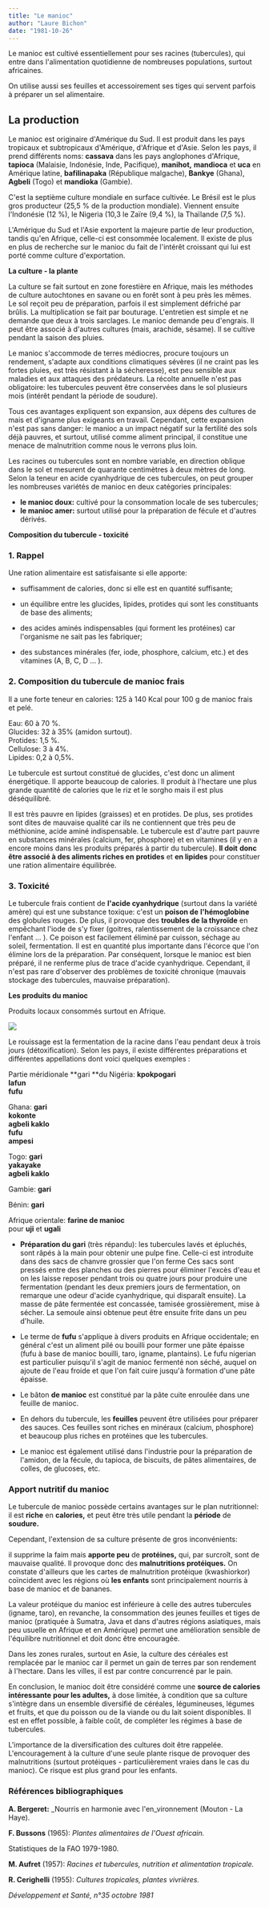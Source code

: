 ```yaml
---
title: "Le manioc"
author: "Laure Bichon"
date: "1981-10-26"
---
```


Le manioc est cultivé essentiellement pour ses racines (tubercules), qui entre dans l'alimentation quotidienne de nombreuses populations, surtout africaines.

On utilise aussi ses feuilles et accessoirement ses tiges qui servent parfois à préparer un sel alimentaire.

## **La production**

Le manioc est originaire d'Amérique du Sud. Il est produit dans les pays tropicaux et subtropicaux d'Amérique, d'Afrique et d'Asie. Selon les pays, il prend différents noms: **cassava** dans les pays anglophones d'Afrique, **tapioca** (Malaisie, Indonésie, Inde, Pacifique), **manihot,** **mandioca** et **uca** en Amérique latine, **bafilinapaka** (République malgache), **Bankye** (Ghana), **Agbeli** (Togo) et **mandioka** (Gambie).

C'est la septième culture mondiale en surface cultivée. Le Brésil est le plus gros producteur (25,5 % de la production mondiale). Viennent ensuite l'Indonésie (12 %), le Nigeria (10,3 le Zaïre (9,4 %), la Thaïlande (7,5 %).

L'Amérique du Sud et l'Asie exportent la majeure partie de leur production, tandis qu'en Afrique, celle-ci est consommée localement. Il existe de plus en plus de recherche sur le manioc du fait de l'intérêt croissant qui lui est porté comme culture d'exportation.

**La culture - la plante**

La culture se fait surtout en zone forestière en Afrique, mais les méthodes de culture autochtones en savane ou en forêt sont à peu près les mêmes. Le sol reçoit peu de préparation, parfois il est simplement défriché par brûlis. La multiplication se fait par bouturage. L'entretien est simple et ne demande que deux à trois sarclages. Le manioc demande peu d'engrais. Il peut être associé à d'autres cultures (mais, arachide, sésame). Il se cultive pendant la saison des pluies.

Le manioc s'accommode de terres médiocres, procure toujours un rendement, s'adapte aux conditions climatiques sévères (il ne craint pas les fortes pluies, est très résistant à la sécheresse), est peu sensible aux maladies et aux attaques des prédateurs. La récolte annuelle n'est pas obligatoire: les tubercules peuvent être conservées dans le sol plusieurs mois (intérêt pendant la période de soudure).

Tous ces avantages expliquent son expansion, aux dépens des cultures de mais et d'igname plus exigeants en travail. Cependant, cette expansion n'est pas sans danger: le manioc a un impact négatif sur la fertilité des sols déjà pauvres, et surtout, utilisé comme aliment principal, il constitue une menace de malnutrition comme nous le verrons plus loin.

Les racines ou tubercules sont en nombre variable, en direction oblique dans le sol et mesurent de quarante centimètres à deux mètres de long. Selon la teneur en acide cyanhydrique de ces tubercules, on peut grouper les nombreuses variétés de manioc en deux catégories principales:

*   **le manioc doux:** cultivé pour la consommation locale de ses tubercules;
*   **le manioc amer:** surtout utilisé pour la préparation de fécule et d'autres dérivés.

**Composition du tubercule - toxicité**

### **1. Rappel**

Une ration alimentaire est satisfaisante si elle apporte:

*   suffisamment de calories, donc si elle est en quantité suffisante;

*   un équilibre entre les glucides, lipides, protides qui sont les constituants de base des aliments;

*   des acides aminés indispensables (qui forment les protéines) car l'organisme ne sait pas les fabriquer;

*   des substances minérales (fer, iode, phosphore, calcium, etc.) et des vitamines (A, B, C, D ... ).

### **2. Composition du tubercule** **de manioc frais**

Il a une forte teneur en calories: 125 à 140 Kcal pour 100 g de manioc frais et pelé.

Eau: 60 à 70 %.  
Glucides: 32 à 35% (amidon surtout).  
Protides: 1,5 %.  
Cellulose: 3 à 4%.  
Lipides: 0,2 à 0,5%.

Le tubercule est surtout constitué de glucides, c'est donc un aliment énergétique. Il apporte beaucoup de calories. Il produit à l'hectare une plus grande quantité de calories que le riz et le sorgho mais il est plus déséquilibré.

Il est très pauvre en lipides (graisses) et en protides. De plus, ses protides sont dites de mauvaise qualité car ils ne contiennent que très peu de méthionine, acide aminé indispensable. Le tubercule est d'autre part pauvre en substances minérales (calcium, fer, phosphore) et en vitamines (il y en a encore moins dans les produits préparés à partir du tubercule). **Il doit** **donc être associé à des aliments riches en** **protides** et **en lipides** pour constituer une ration alimentaire équilibrée.

### **3. Toxicité**

Le tubercule frais contient de **l'acide cyanhydrique** (surtout dans la variété amère) qui est une substance toxique: c'est un **poison de** **l'hémoglobine** des globules rouges. De plus, il provoque des **troubles de la thyroïde** en empêchant l'iode de s'y fixer (goitres, ralentissement de la croissance chez l'enfant ... ). Ce poison est facilement éliminé par cuisson, séchage au soleil, fermentation. Il est en quantité plus importante dans l'écorce que l'on élimine lors de la préparation. Par conséquent, lorsque le manioc est bien préparé, il ne renferme plus de trace d'acide cyanhydrique. Cependant, il n'est pas rare d'observer des problèmes de toxicité chronique (mauvais stockage des tubercules, mauvaise préparation).

**Les produits du manioc**

Produits locaux consommés surtout en Afrique.

![](i11-1.jpg)


Le rouissage est la fermentation de la racine dans l'eau pendant deux à trois jours (détoxification). Selon les pays, il existe différentes préparations et différentes appellations dont voici quelques exemples :

Partie méridionale **gari **du Nigéria: **kpokpogari**  
**lafun**  
**fufu**

Ghana: **gari**  
**kokonte**  
**agbeli kaklo**  
**fufu**  
**ampesi**

Togo: **gari**  
**yakayake**  
**agbeli kaklo**

Gambie: **gari**

Bénin: **gari**

Afrique orientale: **farine de manioc**  
pour **uji** et **ugali**

*   **Préparation du gari** (très répandu): les tubercules lavés et épluchés, sont râpés à la main pour obtenir une pulpe fine. Celle-ci est introduite dans des sacs de chanvre grossier que l'on ferme Ces sacs sont pressés entre des planches ou des pierres pour éliminer l'excès d'eau et on les laisse reposer pendant trois ou quatre jours pour produire une fermentation (pendant les deux premiers jours de fermentation, on remarque une odeur d'acide cyanhydrique, qui disparaît ensuite). La masse de pâte fermentée est concassée, tamisée grossièrement, mise à sécher. La semoule ainsi obtenue peut être ensuite frite dans un peu d'huile.

*   Le terme de **fufu** s'applique à divers produits en Afrique occidentale; en général c'est un aliment pilé ou bouilli pour former une pâte épaisse (fufu à base de manioc bouilli, taro, igname, plantains). Le fufu nigerian est particulier puisqu'il s'agit de manioc fermenté non séché, auquel on ajoute de l'eau froide et que l'on fait cuire jusqu'à formation d'une pâte épaisse.

*   Le bâton **de manioc** est constitué par la pâte cuite enroulée dans une feuille de manioc.

*   En dehors du tubercule, les **feuilles** peuvent être utilisées pour préparer des sauces. Ces feuilles sont riches en minéraux (calcium, phosphore) et beaucoup plus riches en protéines que les tubercules.

*   Le manioc est également utilisé dans l'industrie pour la préparation de l'amidon, de la fécule, du tapioca, de biscuits, de pâtes alimentaires, de colles, de glucoses, etc.

### **Apport nutritif du manioc**

Le tubercule de manioc possède certains avantages sur le plan nutritionnel: il est **riche** en **calories,** et peut être très utile pendant la **période** de **soudure.**

Cependant, l'extension de sa culture présente de gros inconvénients:

il supprime la faim mais **apporte peu** de **protéines,** qui, par surcroît, sont de mauvaise qualité. Il provoque donc des **malnutritions protéiques.** On constate d'ailleurs que les cartes de malnutrition protéique (kwashiorkor) coïncident avec les régions où **les enfants** sont principalement nourris à base de manioc et de bananes.

La valeur protéique du manioc est inférieure à celle des autres tubercules (igname, taro), en revanche, la consommation des jeunes feuilles et tiges de manioc (pratiquée à Sumatra, Java et dans d'autres régions asiatiques, mais peu usuelle en Afrique et en Amérique) permet une amélioration sensible de l'équilibre nutritionnel et doit donc être encouragée.

Dans les zones rurales, surtout en Asie, la culture des céréales est remplacée par le manioc car il permet un gain de terres par son rendement à l'hectare. Dans les villes, il est par contre concurrencé par le pain.

En conclusion, le manioc doit être considéré comme une **source de calories intéressante** **pour les adultes,** à dose limitée, à condition que sa culture s'intègre dans un ensemble diversifié de céréales, légumineuses, légumes et fruits, et que du poisson ou de la viande ou du lait soient disponibles. Il est en effet possible, à faible coût, de compléter les régimes à base de tubercules.

L'importance de la diversification des cultures doit être rappelée. L'encouragement à la culture d'une seule plante risque de provoquer des malnutritions (surtout protéiques - particulièrement vraies dans le cas du manioc). Ce risque est plus grand pour les enfants.

### **Références bibliographiques**

**A. Bergeret:** _Nourris en harmonie avec l'en_vironnement (Mouton - La Haye).

**F. Bussons** (1965): _Plantes alimentaires de_ _l'Ouest africain._

Statistiques de la FAO 1979-1980.

**M. Aufret** (1957): _Racines et tubercules, nutrition et alimentation tropicale._

**R. Cerighelli** (1955): _Cultures tropicales,_ _plantes vivrières._

_Développement et Santé, n°35 octobre 1981_